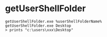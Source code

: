 # getUserShellFolder

```
getUserShellFolder.exe %userShellFolderName%
getUserShellFolder.exe Desktop
> prints "c:\users\xxx\Desktop"
```
